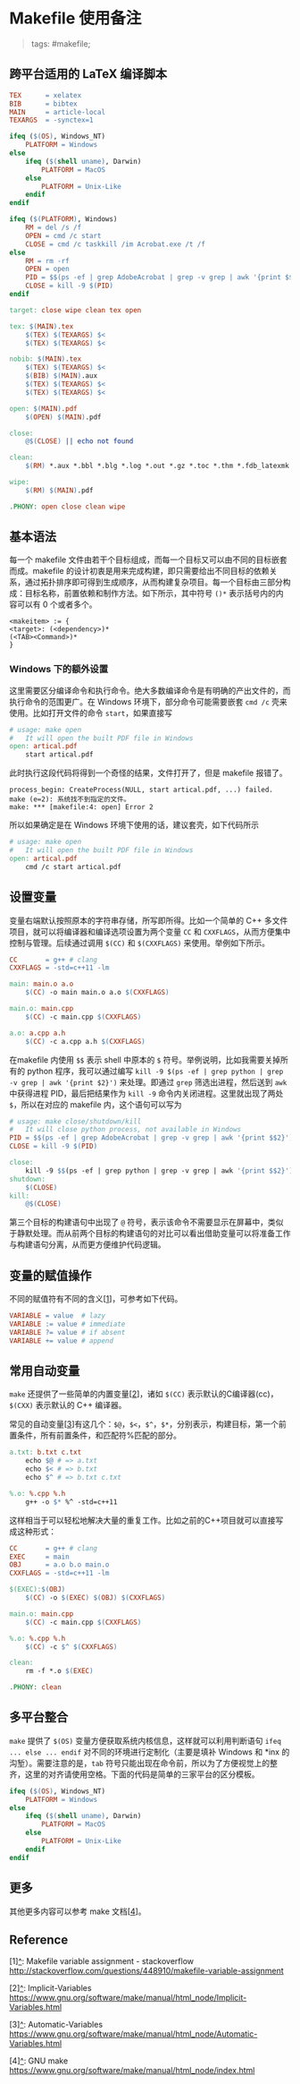 # Makefile 使用备注

> tags: #makefile;

## 跨平台适用的 LaTeX 编译脚本

```makefile
TEX      = xelatex
BIB      = bibtex
MAIN     = article-local
TEXARGS  = -synctex=1

ifeq ($(OS), Windows_NT)
    PLATFORM = Windows
else
    ifeq ($(shell uname), Darwin)
        PLATFORM = MacOS
    else
        PLATFORM = Unix-Like
    endif
endif

ifeq ($(PLATFORM), Windows)
    RM = del /s /f
    OPEN = cmd /c start
    CLOSE = cmd /c taskkill /im Acrobat.exe /t /f
else
    RM = rm -rf
    OPEN = open
    PID = $$(ps -ef | grep AdobeAcrobat | grep -v grep | awk '{print $$2}')
    CLOSE = kill -9 $(PID)
endif

target: close wipe clean tex open

tex: $(MAIN).tex
	$(TEX) $(TEXARGS) $<
	$(TEX) $(TEXARGS) $<

nobib: $(MAIN).tex
	$(TEX) $(TEXARGS) $<
	$(BIB) $(MAIN).aux
	$(TEX) $(TEXARGS) $<
	$(TEX) $(TEXARGS) $<

open: $(MAIN).pdf
	$(OPEN) $(MAIN).pdf

close:
	@$(CLOSE) || echo not found

clean:
	$(RM) *.aux *.bbl *.blg *.log *.out *.gz *.toc *.thm *.fdb_latexmk *.fls *.nav *.snm *.vrb *.spl

wipe:
	$(RM) $(MAIN).pdf

.PHONY: open close clean wipe
```

## 基本语法

每一个 makefile 文件由若干个目标组成，而每一个目标又可以由不同的目标嵌套而成。makefile 的设计初衷是用来完成构建，即只需要给出不同目标的依赖关系，通过拓扑排序即可得到生成顺序，从而构建复杂项目。每一个目标由三部分构成：目标名称，前置依赖和制作方法。如下所示，其中符号 `()*` 表示括号内的内容可以有 0 个或者多个。

```plain
<makeitem> := {
<target>: (<dependency>)*
(<TAB><Command>)*
}
```

### Windows 下的额外设置

这里需要区分编译命令和执行命令。绝大多数编译命令是有明确的产出文件的，而执行命令的范围更广。在 Windows 环境下，部分命令可能需要嵌套 `cmd /c` 壳来使用。比如打开文件的命令 `start`，如果直接写

```makefile
# usage: make open
#   It will open the built PDF file in Windows
open: artical.pdf
	start artical.pdf
```

此时执行这段代码将得到一个奇怪的结果，文件打开了，但是 makefile 报错了。

```plain
process_begin: CreateProcess(NULL, start artical.pdf, ...) failed.
make (e=2): 系统找不到指定的文件。
make: *** [makefile:4: open] Error 2
```

所以如果确定是在 Windows 环境下使用的话，建议套壳，如下代码所示

```makefile
# usage: make open
#   It will open the built PDF file in Windows
open: artical.pdf
	cmd /c start artical.pdf
```

## 设置变量

变量右端默认按照原本的字符串存储，所写即所得。比如一个简单的 C++ 多文件项目，就可以将编译器和编译选项设置为两个变量 `CC` 和 `CXXFLAGS`，从而方便集中控制与管理。后续通过调用 `$(CC)` 和 `$(CXXFLAGS)` 来使用。举例如下所示。

```makefile
CC       = g++ # clang
CXXFLAGS = -std=c++11 -lm

main: main.o a.o
	$(CC) -o main main.o a.o $(CXXFLAGS)

main.o: main.cpp
	$(CC) -c main.cpp $(CXXFLAGS)

a.o: a.cpp a.h
	$(CC) -c a.cpp a.h $(CXXFLAGS)
```

在makefile 内使用 `$$` 表示 shell 中原本的 `$` 符号。举例说明，比如我需要关掉所有的 python 程序，我可以通过编写 `kill -9 $(ps -ef | grep python | grep -v grep | awk '{print $2}')` 来处理。即通过 `grep` 筛选出进程，然后送到 `awk` 中获得进程 PID，最后把结果作为 `kill -9` 命令内关闭进程。这里就出现了两处 `$`，所以在对应的 makefile 内，这个语句可以写为

```makefile
# usage: make close/shutdown/kill
#   It will close python process, not available in Windows
PID = $$(ps -ef | grep AdobeAcrobat | grep -v grep | awk '{print $$2}')
CLOSE = kill -9 $(PID)

close:
	kill -9 $$(ps -ef | grep python | grep -v grep | awk '{print $$2}')
shutdown:
	$(CLOSE)
kill:
	@$(CLOSE)
```

第三个目标的构建语句中出现了 `@` 符号，表示该命令不需要显示在屏幕中，类似于静默处理。而从前两个目标的构建语句的对比可以看出借助变量可以将准备工作与构建语句分离，从而更方便维护代码逻辑。

## 变量的赋值操作

不同的赋值符有不同的含义<a name="rref1"></a>\[[1](#ref1)\]，可参考如下代码。

```makefile
VARIABLE = value  # lazy
VARIABLE := value # immediate
VARIABLE ?= value # if absent
VARIABLE += value # append
```

## 常用自动变量

`make` 还提供了一些简单的内置变量<a name="rref2"></a>\[[2](#ref2)\]，诸如 `$(CC)` 表示默认的C编译器(cc)，`$(CXX)` 表示默认的 C++ 编译器。

常见的自动变量<a name="rref3"></a>\[[3](#ref3)\]有这几个：`$@`，`$<`，`$^`，`$*`，分别表示，构建目标，第一个前置条件，所有前置条件，和匹配符%匹配的部分。

```makefile
a.txt: b.txt c.txt
	echo $@ # => a.txt
	echo $< # => b.txt
	echo $^ # => b.txt c.txt

%.o: %.cpp %.h
	g++ -o $* %^ -std=c++11
```

这样相当于可以轻松地解决大量的重复工作。比如之前的C++项目就可以直接写成这种形式：

```makefile
CC       = g++ # clang
EXEC     = main
OBJ      = a.o b.o main.o
CXXFLAGS = -std=c++11 -lm

$(EXEC):$(OBJ)
	$(CC) -o $(EXEC) $(OBJ) $(CXXFLAGS)

main.o: main.cpp
	$(CC) -c main.cpp $(CXXFLAGS)

%.o: %.cpp %.h
	$(CC) -c $^ $(CXXFLAGS)

clean:
	rm -f *.o $(EXEC)

.PHONY: clean
```

## 多平台整合

`make` 提供了 `$(OS)` 变量方便获取系统内核信息，这样就可以利用判断语句 `ifeq ... else ... endif` 对不同的环境进行定制化（主要是填补 Windows 和 *inx 的沟堑）。需要注意的是，`tab` 符号只能出现在命令前，所以为了方便视觉上的整齐，这里的对齐请使用空格。下面的代码是简单的三家平台的区分模板。

```makefile
ifeq ($(OS), Windows_NT)
    PLATFORM = Windows
else
    ifeq ($(shell uname), Darwin)
        PLATFORM = MacOS
    else
        PLATFORM = Unix-Like
    endif
endif
```

## 更多

其他更多内容可以参考 make 文档<a name="rref4"></a>\[[4](#ref4)\]。

## Reference

<a name="ref1">\[1\]</a>[^](#rref1): Makefile variable assignment - stackoverflow <http://stackoverflow.com/questions/448910/makefile-variable-assignment>

<a name="ref2">\[2\]</a>[^](#rref2): Implicit-Variables <https://www.gnu.org/software/make/manual/html_node/Implicit-Variables.html>

<a name="ref3">\[3\]</a>[^](#rref3): Automatic-Variables <https://www.gnu.org/software/make/manual/html_node/Automatic-Variables.html>

<a name="ref4">\[4\]</a>[^](#rref4): GNU make <https://www.gnu.org/software/make/manual/html_node/index.html>
